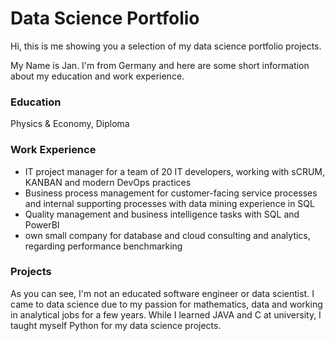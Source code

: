 # Data Science Portfolio

Hi, this is me showing you a selection of my data science portfolio projects.

My Name is Jan. I'm from Germany and here are some short information about my education and work experience.

### Education
Physics & Economy, Diploma

### Work Experience
- IT project manager for a team of 20 IT developers, working with sCRUM, KANBAN and modern DevOps practices
- Business process management for customer-facing service processes and internal supporting processes with data mining experience in SQL
- Quality management and business intelligence tasks with SQL and PowerBI
- own small company for database and cloud consulting and analytics, regarding performance benchmarking

### Projects
As you can see, I'm not an educated software engineer or data scientist. I came to data science due to my passion for mathematics, data and working in analytical jobs for a few years. While I learned JAVA and C at university, I taught myself Python for my data science projects.
